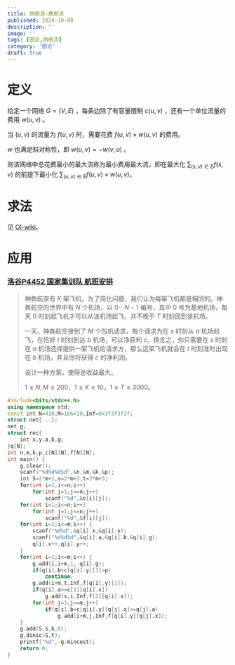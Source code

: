 ```yaml
---
title: 网络流-费用流
published: 2024-10-08
description: ''
image: ''
tags: [图论,网络流]
category: '图论'
draft: true
---
```


# 定义

给定一个网络 $G=(V,E)$ ，每条边除了有容量限制 $c(u,v)$ ，还有一个单位流量的费用 $w(u,v)$ 。

当 $(u,v)$ 的流量为 $f(u,v)$ 时，需要花费 $f(u,v)\times w(u,v)$ 的费用。

$w$ 也满足斜对称性，即 $w(u,v)=-w(v,u)$ 。

则该网络中总花费最小的最大流称为最小费用最大流，即在最大化 $\sum_{(s,v)\in E}f(s,v)$ 的前提下最小化 $\sum_{(u,v)\in E}f(u,v)\times w(u,v)$。

# 求法

见 [OI-wiki](https://oi-wiki.org/graph/flow/min-cost/)。

<!-- ```cpp
struct net{
	int tot,maxflow,mincost,head[N],cur[N],dis[N],vis[N];
	int to[M],nxt[M],cost[M],cap[M],flow[M];
	void clear() {
		tot=1;
		memset(head,0,sizeof head);
	}
	void _add(int x,int y,int z,int w) {
		to[++tot]=y;
		cap[tot]=z;
		cost[tot]=w;
		flow[tot]=0;
		nxt[tot]=head[x];
		head[x]=tot;
	}
	void add(int x,int y,int z,int w) {
		_add(x,y,z,w),_add(y,x,0,-w);
	}
	bool spfa(int s,int t) {
		memset(dis,0x3f,sizeof dis);
		queue<int>q;
		q.push(s),vis[s]=1,dis[s]=0;
		while(!q.empty()) {
			int x=q.front();
			q.pop(),vis[x]=0;
			for(int i=head[x];i;i=nxt[i]) {
				int y=to[i];
				if(dis[y]>dis[x]+cost[i]&&cap[i]>flow[i]) {
					dis[y]=dis[x]+cost[i];
					if(!vis[y]) q.push(y),vis[y]=1;
				}
			}
		}
		return dis[t]!=Inf;
	}
	int dfs(int x,int t,int now) {
		if(x==t) return now;
		int ret=0;
		vis[x]=1;
		for(int i=cur[x];i&&now>ret;i=nxt[i]) {
			cur[x]=i;
			int y=to[i];
			if(!vis[y]&&dis[y]==dis[x]+cost[i]&&cap[i]>flow[i]) {
				int d=dfs(y,t,min(now-ret,cap[i]-flow[i]));
				mincost+=d*cost[i],ret+=d,flow[i]+=d,flow[i^1]-=d;
			}
		}
		vis[x]=0;
		return ret;
	}
	void dinic(int s,int t) {
		maxflow=mincost=0;
		while(spfa(s,t)) {
			memcpy(cur,head,sizeof cur);
			maxflow+=dfs(s,t,Inf);
		}
	}
};
``` -->

# 应用

### [洛谷P4452 国家集训队 航班安排](https://www.luogu.com.cn/problem/P4452)

> 神犇航空有 $K$ 架飞机，为了简化问题，我们认为每架飞机都是相同的。神犇航空的世界中有 $N$ 个机场，以 $0\cdots N-1$ 编号，其中 $0$ 号为基地机场，每天 $0$ 时刻起飞机才可以从该机场起飞，并不晚于 $T$ 时刻回到该机场。
>
> 一天，神犇航空接到了 $M$ 个包机请求，每个请求为在 $s$ 时刻从 $a$ 机场起飞，在恰好 $t$ 时刻到达 $b$ 机场，可以净获利 $c$。换言之，你只需要在 $s$ 时刻在 $a$ 机场选择提供一架飞机给请求方，那么这架飞机就会在 $t$ 时刻准时出现在 $b$ 机场，并且你将获得 $c$ 的净利润。
>
> 设计一种方案，使得总收益最大。
>
> $1\le N,M\le 200$，$1\le K\le 10$，$1\le T\le 3000$。

```cpp
#include<bits/stdc++.h>
using namespace std;
const int N=410,M=1e6+10,Inf=0x3f3f3f3f;
struct net{...};
net g;
struct rec{
	int x,y,a,b,g;
}q[N];
int n,m,k,p,c[N][N],f[N][N];
int main() {
	g.clear();
	scanf("%d%d%d%d",&n,&m,&k,&p);
	int S=2*m+1,s=2*m+2,t=2*m+3;
	for(int i=1;i<=n;i++)
		for(int j=1;j<=n;j++)
			scanf("%d",&c[i][j]);
	for(int i=1;i<=n;i++)
		for(int j=1;j<=n;j++)
			scanf("%d",&f[i][j]);
	for(int i=1;i<=m;i++) {
		scanf("%d%d",&q[i].x,&q[i].y);
		scanf("%d%d%d",&q[i].a,&q[i].b,&q[i].g);
		q[i].x++,q[i].y++;
	}
	for(int i=1;i<=m;i++) {
		g.add(i,i+m,1,-q[i].g);
		if(q[i].b+c[q[i].y][1]>p)
			continue;
		g.add(i+m,t,Inf,f[q[i].y][1]);
		if(q[i].a>=c[1][q[i].x])
			g.add(s,i,Inf,f[1][q[i].x]);
		for(int j=1;j<=m;j++)
			if(q[i].b+c[q[i].y][q[j].x]<=q[j].a)
				g.add(i+m,j,Inf,f[q[i].y][q[j].x]);
	}
	g.add(S,s,k,0);
	g.dinic(S,t);
	printf("%d",-g.mincost);
	return 0;
}
```

